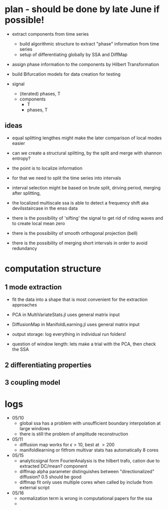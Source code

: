 # plan - should be done by late June if possible!

- extract components from time series
	- build algorithmic structure to extract "phase" information from time series
	- setup of differentiating globally by SSA and DiffMap
- assign phase information to the components by Hilbert Transformation
- build Bifurcation models for data creation for testing

- signal
	- (iterated) phases, T
	- components
		- T
		- phases, T

## ideas

- equal splitting lengthes might make the later comparison of local modes easier
- can we create a structural splitting, by the split and merge with shannon entropy?
- the point is to localize information
- for that we need to split the time series into intervals
- interval selection might be based on brute split, driving period, merging after splitting, 

- the localized multiscale ssa is able to detect a frequency shift aka devilsstaircase in the enso data

- there is the possibility of 'sifting' the signal to get rid of riding waves and to create local mean zero
- there is the possibility of smooth orthogonal projection (bell)
- there is the possibility of merging short intervals in order to avoid redundancy

# computation structure

## 1 mode extraction

- fit the data into a shape that is most convenient for the extraction approaches
- PCA in MultiVariateStats.jl uses general matrix input
- DiffusionMap in ManifoldLearning.jl uses general matrix input
- output storage: log everything in individual run folders!
	
- question of window length: lets make a trial with the PCA, then check the SSA
	

## 2 differentiating properties

## 3 coupling model

# logs
- 05/10
	- global ssa has a problem with unsufficient boundary interpolation at large windows
	- there is still the problem of amplitude reconstruction
- 05/11
	- diffusion map works for $\epsilon>10$, best at $>200$
	- manifoldlearning or fitfrom multivar stats has automatically 8 cores
- 05/15
	- analyticsignal form FourierAnalysis is the hilbert trafo, cation due to extracted DC/mean? component
	- diffmap alpha parameter distinguishes between "directionalized" diffusion? 0.5 should be good
	- diffmap fit only uses multiple cores when called by include from external script
- 05/16
	- normalization term is wrong in computational papers for the ssa
	- 
